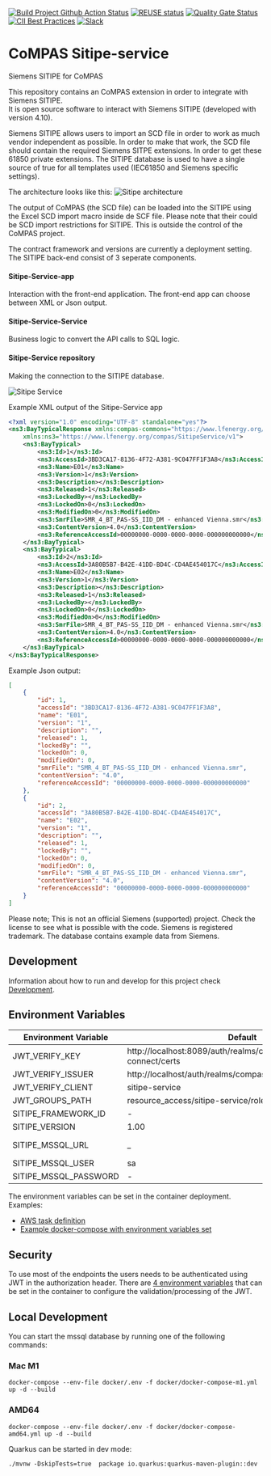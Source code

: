 <!--
SPDX-FileCopyrightText: 2023 Alliander N.V.

SPDX-License-Identifier: Apache-2.0
-->

[![Build Project Github Action Status](https://img.shields.io/github/workflow/status/com-pas/compas-sitipe-service/Build%20Project?logo=GitHub)](https://github.com/com-pas/compas-sitipe-service/actions?query=workflow%3A"Build+Project")
[![REUSE status](https://api.reuse.software/badge/github.com/com-pas/compas-sitipe-service)](https://api.reuse.software/info/github.com/com-pas/compas-sitipe-service)
[![Quality Gate Status](https://sonarcloud.io/api/project_badges/measure?project=com-pas_compas-sitipe-service&metric=alert_status)](https://sonarcloud.io/dashboard?id=com-pas_compas-sitipe-service)
[![CII Best Practices](https://bestpractices.coreinfrastructure.org/projects/5925/badge)](https://bestpractices.coreinfrastructure.org/projects/5925)
[![Slack](https://raw.githubusercontent.com/com-pas/compas-architecture/master/public/LFEnergy-slack.svg)](http://lfenergy.slack.com/)

# CoMPAS Sitipe-service
Siemens SITIPE for CoMPAS

This repository contains an CoMPAS extension in order to integrate with Siemens SITIPE.  
It is open source software to interact with Siemens SITIPE (developed with version 4.10).

Siemens SITIPE allows users to import an SCD file in order to work as much vendor independent as possible. 
In order to make that work, the SCD file should contain the required Siemens SITPE extensions. 
In order to get these 61850 private extensions. 
The SITIPE database is used to have a single source of true for all templates used (IEC61850 and Siemens specific settings).

The architecture looks like this:
![Sitipe architecture](./docs/images/sitipe_architecture.png)

The output of CoMPAS (the SCD file) can be loaded into the SITIPE using the Excel SCD import macro inside de SCF file. Please note that their could be SCD import restrictions for SITIPE. This is outside the control of the CoMPAS project.


The contract framework and versions are currently a deployment setting. The SITIPE back-end consist of 3 seperate components.

#### Sitipe-Service-app

Interaction with the front-end application.
The front-end app can choose between XML or Json output.


#### Sitipe-Service-Service

Business logic to convert the API calls to SQL logic.


#### Sitipe-Service repository

Making the connection to the SITIPE database.

![Sitipe Service](./docs/images/sitipe_service.png)

Example XML output of the Sitipe-Service app

```xml
<?xml version="1.0" encoding="UTF-8" standalone="yes"?>
<ns3:BayTypicalResponse xmlns:compas-commons="https://www.lfenergy.org/compas/commons/v1"
    xmlns:ns3="https://www.lfenergy.org/compas/SitipeService/v1">
    <ns3:BayTypical>
        <ns3:Id>1</ns3:Id>
        <ns3:AccessId>3BD3CA17-8136-4F72-A381-9C047FF1F3A8</ns3:AccessId>
        <ns3:Name>E01</ns3:Name>
        <ns3:Version>1</ns3:Version>
        <ns3:Description></ns3:Description>
        <ns3:Released>1</ns3:Released>
        <ns3:LockedBy></ns3:LockedBy>
        <ns3:LockedOn>0</ns3:LockedOn>
        <ns3:ModifiedOn>0</ns3:ModifiedOn>
        <ns3:SmrFile>SMR_4_BT_PAS-SS_IID_DM - enhanced Vienna.smr</ns3:SmrFile>
        <ns3:ContentVersion>4.0</ns3:ContentVersion>
        <ns3:ReferenceAccessId>00000000-0000-0000-0000-000000000000</ns3:ReferenceAccessId>
    </ns3:BayTypical>
    <ns3:BayTypical>
        <ns3:Id>2</ns3:Id>
        <ns3:AccessId>3A80B5B7-B42E-41DD-BD4C-CD4AE454017C</ns3:AccessId>
        <ns3:Name>E02</ns3:Name>
        <ns3:Version>1</ns3:Version>
        <ns3:Description></ns3:Description>
        <ns3:Released>1</ns3:Released>
        <ns3:LockedBy></ns3:LockedBy>
        <ns3:LockedOn>0</ns3:LockedOn>
        <ns3:ModifiedOn>0</ns3:ModifiedOn>
        <ns3:SmrFile>SMR_4_BT_PAS-SS_IID_DM - enhanced Vienna.smr</ns3:SmrFile>
        <ns3:ContentVersion>4.0</ns3:ContentVersion>
        <ns3:ReferenceAccessId>00000000-0000-0000-0000-000000000000</ns3:ReferenceAccessId>
    </ns3:BayTypical>
</ns3:BayTypicalResponse>
```

Example Json output:

```json
[
    {
        "id": 1,
        "accessId": "3BD3CA17-8136-4F72-A381-9C047FF1F3A8",
        "name": "E01",
        "version": "1",
        "description": "",
        "released": 1,
        "lockedBy": "",
        "lockedOn": 0,
        "modifiedOn": 0,
        "smrFile": "SMR_4_BT_PAS-SS_IID_DM - enhanced Vienna.smr",
        "contentVersion": "4.0",
        "referenceAccessId": "00000000-0000-0000-0000-000000000000"
    },
    {
        "id": 2,
        "accessId": "3A80B5B7-B42E-41DD-BD4C-CD4AE454017C",
        "name": "E02",
        "version": "1",
        "description": "",
        "released": 1,
        "lockedBy": "",
        "lockedOn": 0,
        "modifiedOn": 0,
        "smrFile": "SMR_4_BT_PAS-SS_IID_DM - enhanced Vienna.smr",
        "contentVersion": "4.0",
        "referenceAccessId": "00000000-0000-0000-0000-000000000000"
    }
]
```

Please note; This is not an official Siemens (supported) project. 
Check the license to see what is possible with the code. 
Siemens is registered trademark.
The database contains example data from Siemens.

## Development

Information about how to run and develop for this project check  [Development](./DEVELOPMENT.md).

## Environment Variables

|Environment Variable  | Default  | Example |
|--|--|--|
| JWT_VERIFY_KEY  | http://localhost:8089/auth/realms/compas/protocol/openid-connect/certs | http://localhost:8089/auth/realms/compas/protocol/openid-connect/certs |
| JWT_VERIFY_ISSUER | http://localhost/auth/realms/compas | http://localhost/auth/realms/compas |
| JWT_VERIFY_CLIENT | sitipe-service | sitipe-service |
| JWT_GROUPS_PATH | resource_access/sitipe-service/roles | resource_access/sitipe-service/roles |
| SITIPE_FRAMEWORK_ID | - | cf1 |
| SITIPE_VERSION | 1.00 | 1.00 |
| SITIPE_MSSQL_URL | _ | jdbc:sqlserver://localhost:1433;databaseName=DB_2019_IC1;ssl-mode=disabled;trustServerCertificate=true;encrypt=false;integratedSecurity=false;
| SITIPE_MSSQL_USER | sa | sa |
| SITIPE_MSSQL_PASSWORD | - | bigStrongPwd123! |

The environment variables can be set in the container deployment. Examples:
* [AWS task definition](https://github.com/com-pas/compas-deployment/blob/main/aws/task-executions/compas-sitipe-service.json)
* [Example docker-compose with environment variables set](https://github.com/com-pas/compas-deployment/blob/main/compas/docker-compose-postgresql.yml)

## Security

To use most of the endpoints the users needs to be authenticated using JWT in the authorization header. There are [4 environment variables](#environment-variables) that can be set in the container to configure the validation/processing of the JWT.

## Local Development
You can start the mssql database by running one of the following commands:

### Mac M1
```
docker-compose --env-file docker/.env -f docker/docker-compose-m1.yml up -d --build
```

### AMD64
```
docker-compose --env-file docker/.env -f docker/docker-compose-amd64.yml up -d --build
```

Quarkus can be started in dev mode:
```
./mvnw -DskipTests=true  package io.quarkus:quarkus-maven-plugin::dev
```
